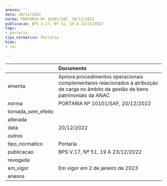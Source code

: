 ```yaml
---
anexos: ''
data: 20/12/2022
norma: PORTARIA Nº 10101/SAF, 20/12/2022
publicacao: BPS V.17, Nº 51, 19 A 23/12/2022
tags:
- portaria
tipo_normatico: Portaria
hide: 
- toc 
 
---
```


|                    | Documento                                                                                                                            |
|:-------------------|:-------------------------------------------------------------------------------------------------------------------------------------|
| ementa             | Aprova procedimentos operacionais complementares relacionados à atribuição de carga no âmbito da gestão de bens patrimoniais da ANAC |
| norma              | PORTARIA Nº 10101/SAF, 20/12/2022                                                                                                    |
| tornada_sem_efeito |                                                                                                                                      |
| alterada           |                                                                                                                                      |
| data               | 20/12/2022                                                                                                                           |
| outros             |                                                                                                                                      |
| tipo_normatico     | Portaria                                                                                                                             |
| publicacao         | BPS V.17, Nº 51, 19 A 23/12/2022                                                                                                     |
| revogada           |                                                                                                                                      |
| em_vigor           | Em vigor em 2 de janeiro de 2023                                                                                                     |
| anexos             |                                                                                                                                      |